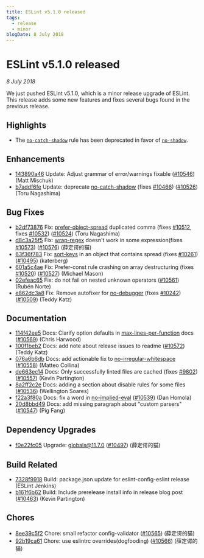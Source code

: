 ```yaml
---
title: ESLint v5.1.0 released
tags:
  - release
  - minor
blogDate: 8 July 2018
---
```

# ESLint v5.1.0 released

_8 July 2018_

We just pushed ESLint v5.1.0, which is a minor release upgrade of ESLint. This release adds some new features and fixes several bugs found in the previous release.


## Highlights

* The [`no-catch-shadow`](/docs/rules/no-catch-shadow) rule has been deprecated in favor of [`no-shadow`](/docs/rules/no-shadow).





## Enhancements


* [143890a46](https://github.com/eslint/eslint/commit/143890a46) Update: Adjust grammar of error/warnings fixable ([#10546](https://github.com/eslint/eslint/issues/10546)) (Matt Mischuk)
* [b7addf6fe](https://github.com/eslint/eslint/commit/b7addf6fe) Update: deprecate [no-catch-shadow](/docs/rules/no-catch-shadow) (fixes [#10466](https://github.com/eslint/eslint/issues/10466)) ([#10526](https://github.com/eslint/eslint/issues/10526)) (Toru Nagashima)




## Bug Fixes


* [b2df73876](https://github.com/eslint/eslint/commit/b2df73876) Fix: [prefer-object-spread](/docs/rules/prefer-object-spread) duplicated comma (fixes [#10512](https://github.com/eslint/eslint/issues/10512), fixes [#10532](https://github.com/eslint/eslint/issues/10532)) ([#10524](https://github.com/eslint/eslint/issues/10524)) (Toru Nagashima)
* [d8c3a25f5](https://github.com/eslint/eslint/commit/d8c3a25f5) Fix: [wrap-regex](/docs/rules/wrap-regex) doesn't work in some expression(fixes [#10573](https://github.com/eslint/eslint/issues/10573)) ([#10576](https://github.com/eslint/eslint/issues/10576)) (薛定谔的猫)
* [63f36f783](https://github.com/eslint/eslint/commit/63f36f783) Fix: [sort-keys](/docs/rules/sort-keys) in an object that contains spread (fixes [#10261](https://github.com/eslint/eslint/issues/10261)) ([#10495](https://github.com/eslint/eslint/issues/10495)) (katerberg)
* [601a5c4ae](https://github.com/eslint/eslint/commit/601a5c4ae) Fix: Prefer-const rule crashing on array destructuring (fixes [#10520](https://github.com/eslint/eslint/issues/10520)) ([#10527](https://github.com/eslint/eslint/issues/10527)) (Michael Mason)
* [02efeac65](https://github.com/eslint/eslint/commit/02efeac65) Fix: do not fail on nested unknown operators ([#10561](https://github.com/eslint/eslint/issues/10561)) (Rubén Norte)
* [e862dc3a8](https://github.com/eslint/eslint/commit/e862dc3a8) Fix: Remove autofixer for [no-debugger](/docs/rules/no-debugger) (fixes [#10242](https://github.com/eslint/eslint/issues/10242)) ([#10509](https://github.com/eslint/eslint/issues/10509)) (Teddy Katz)




## Documentation


* [114f42ee5](https://github.com/eslint/eslint/commit/114f42ee5) Docs: Clarify option defaults in [max-lines-per-function](/docs/rules/max-lines-per-function) docs ([#10569](https://github.com/eslint/eslint/issues/10569)) (Chris Harwood)
* [100f1beb2](https://github.com/eslint/eslint/commit/100f1beb2) Docs: add note about release issues to readme ([#10572](https://github.com/eslint/eslint/issues/10572)) (Teddy Katz)
* [076a6b6db](https://github.com/eslint/eslint/commit/076a6b6db) Docs: add actionable fix to [no-irregular-whitespace](/docs/rules/no-irregular-whitespace) ([#10558](https://github.com/eslint/eslint/issues/10558)) (Matteo Collina)
* [de663ec14](https://github.com/eslint/eslint/commit/de663ec14) Docs: Only successfully linted files are cached (fixes [#9802](https://github.com/eslint/eslint/issues/9802)) ([#10557](https://github.com/eslint/eslint/issues/10557)) (Kevin Partington)
* [8a2ff2c2e](https://github.com/eslint/eslint/commit/8a2ff2c2e) Docs:  adding a section about disable rules for some files ([#10536](https://github.com/eslint/eslint/issues/10536)) (Wellington Soares)
* [f22a3f80a](https://github.com/eslint/eslint/commit/f22a3f80a) Docs: fix a word in [no-implied-eval](/docs/rules/no-implied-eval) ([#10539](https://github.com/eslint/eslint/issues/10539)) (Dan Homola)
* [20d8bbd49](https://github.com/eslint/eslint/commit/20d8bbd49) Docs: add missing paragraph about "custom parsers" ([#10547](https://github.com/eslint/eslint/issues/10547)) (Pig Fang)




## Dependency Upgrades


* [f0e22fc05](https://github.com/eslint/eslint/commit/f0e22fc05) Upgrade: globals@11.7.0 ([#10497](https://github.com/eslint/eslint/issues/10497)) (薛定谔的猫)




## Build Related


* [7328f9918](https://github.com/eslint/eslint/commit/7328f9918) Build: package.json update for eslint-config-eslint release (ESLint Jenkins)
* [b161f6b62](https://github.com/eslint/eslint/commit/b161f6b62) Build: Include prerelease install info in release blog post ([#10463](https://github.com/eslint/eslint/issues/10463)) (Kevin Partington)




## Chores


* [8ee39c5f2](https://github.com/eslint/eslint/commit/8ee39c5f2) Chore: small refactor config-validator ([#10565](https://github.com/eslint/eslint/issues/10565)) (薛定谔的猫)
* [92b19ca61](https://github.com/eslint/eslint/commit/92b19ca61) Chore: use eslintrc overrides(dogfooding) ([#10566](https://github.com/eslint/eslint/issues/10566)) (薛定谔的猫)
